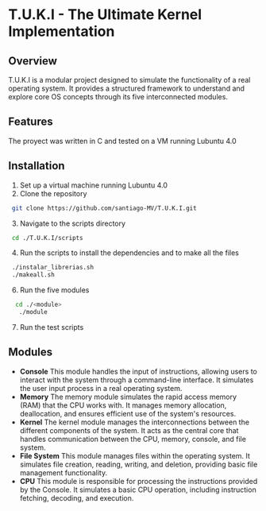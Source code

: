 # T.U.K.I - The Ultimate Kernel Implementation
## Overview
T.U.K.I is a modular project designed to simulate the functionality of a real operating system. It provides a structured framework to understand and explore core OS concepts through its five interconnected modules.
## Features
The proyect was written in C and tested on a VM running Lubuntu 4.0
## Installation
1. Set up a virtual machine running Lubuntu 4.0
2. Clone the repository
  ```bash
   git clone https://github.com/santiago-MV/T.U.K.I.git
  ```
3. Navigate to the scripts directory
  ```bash
   cd ./T.U.K.I/scripts
  ```
4. Run the scripts to install the dependencies and to make all the files
  ```bash
   ./instalar_librerias.sh
   ./makeall.sh
  ```
6. Run the five modules
  ```bash
    cd ./<module>
     ./module
  ```
7. Run the test scripts
## Modules
- **Console**
This module handles the input of instructions, allowing users to interact with the system through a command-line interface. It simulates the user input process in a real operating system.
- **Memory**
The memory module simulates the rapid access memory (RAM) that the CPU works with. It manages memory allocation, deallocation, and ensures efficient use of the system's resources.
- **Kernel**
The kernel module manages the interconnections between the different components of the system. It acts as the central core that handles communication between the CPU, memory, console, and file system.
- **File System**
This module manages files within the operating system. It simulates file creation, reading, writing, and deletion, providing basic file management functionality.
- **CPU** 
This module is responsible for processing the instructions provided by the Console. It simulates a basic CPU operation, including instruction fetching, decoding, and execution.
